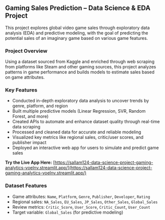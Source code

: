 ## Gaming Sales Prediction – Data Science & EDA Project

This project explores global video game sales through exploratory data analysis (EDA) and predictive modeling, with the goal of predicting the potential sales of an imaginary game based on various game features.

### Project Overview

Using a dataset sourced from Kaggle and enriched through web scraping from platforms like Steam and other gaming sources, this project analyzes patterns in game performance and builds models to estimate sales based on game attributes.

### Key Features

* Conducted in-depth exploratory data analysis to uncover trends by genre, platform, and region
* Built multiple predictive models (Linear Regression, SVR, Random Forest, and more)
* Created APIs to automate and enhance dataset quality through real-time data scraping
* Processed and cleaned data for accurate and reliable modeling
* Visualized key metrics like regional sales, critic/user scores, and publisher impact
* Deployed an interactive web app for users to simulate and predict game sales

**Try the Live App Here:**
[https://sallam124-data-science-project-gaming-analytics-voelnv.streamlit.app/](https://sallam124-data-science-project-gaming-analytics-voelnv.streamlit.app/)

### Dataset Features

* Game attributes: `Name`, `Platform`, `Genre`, `Publisher`, `Developer`, `Rating`
* Regional sales: `NA_Sales`, `EU_Sales`, `JP_Sales`, `Other_Sales`, `Global_Sales`
* Review metrics: `Critic_Score`, `User_Score`, `Critic_Count`, `User_Count`
* Target variable: `Global_Sales` (for predictive modeling)


